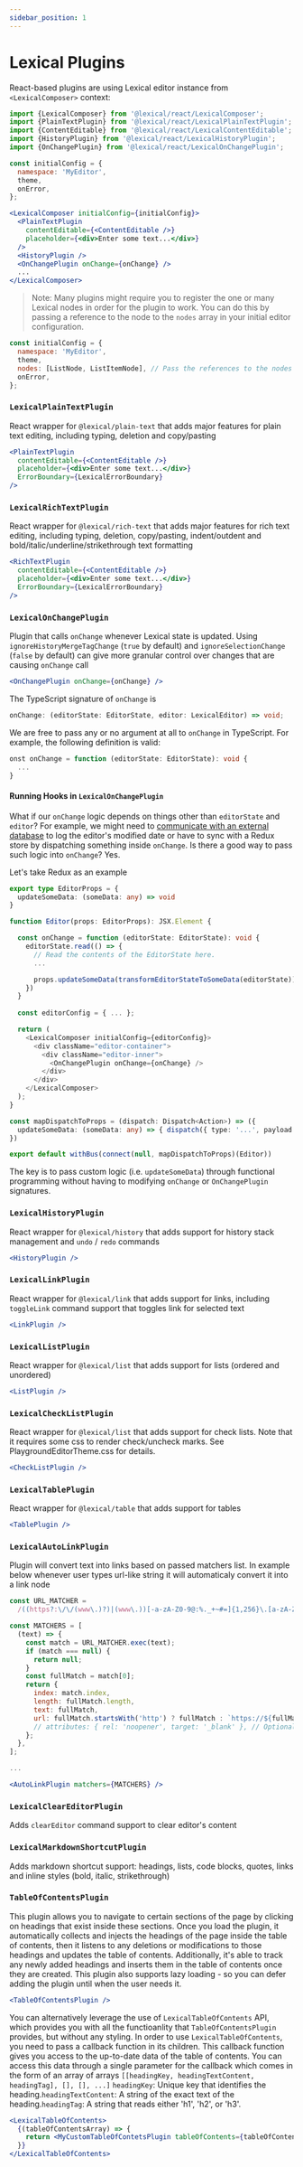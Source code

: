 ```yaml
---
sidebar_position: 1
---
```


# Lexical Plugins

React-based plugins are using Lexical editor instance from `<LexicalComposer>` context:

```js
import {LexicalComposer} from '@lexical/react/LexicalComposer';
import {PlainTextPlugin} from '@lexical/react/LexicalPlainTextPlugin';
import {ContentEditable} from '@lexical/react/LexicalContentEditable';
import {HistoryPlugin} from '@lexical/react/LexicalHistoryPlugin';
import {OnChangePlugin} from '@lexical/react/LexicalOnChangePlugin';
```

```jsx
const initialConfig = {
  namespace: 'MyEditor',
  theme,
  onError,
};

<LexicalComposer initialConfig={initialConfig}>
  <PlainTextPlugin
    contentEditable={<ContentEditable />}
    placeholder={<div>Enter some text...</div>}
  />
  <HistoryPlugin />
  <OnChangePlugin onChange={onChange} />
  ...
</LexicalComposer>
```

> Note: Many plugins might require you to register the one or many Lexical nodes in order for the plugin to work. You can do this by passing a reference to the node to the `nodes` array in your initial editor configuration.

```jsx
const initialConfig = {
  namespace: 'MyEditor',
  theme,
  nodes: [ListNode, ListItemNode], // Pass the references to the nodes here
  onError,
};
```

### `LexicalPlainTextPlugin`

React wrapper for `@lexical/plain-text` that adds major features for plain text editing, including typing, deletion and copy/pasting

```jsx
<PlainTextPlugin
  contentEditable={<ContentEditable />}
  placeholder={<div>Enter some text...</div>}
  ErrorBoundary={LexicalErrorBoundary}
/>
```

### `LexicalRichTextPlugin`

React wrapper for `@lexical/rich-text` that adds major features for rich text editing, including typing, deletion, copy/pasting, indent/outdent and bold/italic/underline/strikethrough text formatting

```jsx
<RichTextPlugin
  contentEditable={<ContentEditable />}
  placeholder={<div>Enter some text...</div>}
  ErrorBoundary={LexicalErrorBoundary}
/>
```

### `LexicalOnChangePlugin`

Plugin that calls `onChange` whenever Lexical state is updated. Using `ignoreHistoryMergeTagChange` (`true` by default) and `ignoreSelectionChange` (`false` by default) can give more granular control over changes that are causing `onChange` call

```jsx
<OnChangePlugin onChange={onChange} />
```

The TypeScript signature of `onChange` is

```typescript
onChange: (editorState: EditorState, editor: LexicalEditor) => void;
```

We are free to pass any or no argument at all to `onChange` in TypeScript. For example, the following definition is
valid:

```typescript
onst onChange = function (editorState: EditorState): void {
  ...
}
```

#### Running Hooks in `LexicalOnChangePlugin`

What if our `onChange` logic depends on things other than `editorState` and `editor`? For example, we might need to
[communicate with an external database](https://github.com/facebook/lexical/discussions/3355) to log the editor's
modified date or have to sync with a Redux store by dispatching something inside `onChange`. Is there a good way to
pass such logic into `onChange`? Yes.

Let's take Redux as an example

```typescript
export type EditorProps = {
  updateSomeData: (someData: any) => void
}

function Editor(props: EditorProps): JSX.Element {

  const onChange = function (editorState: EditorState): void {
    editorState.read(() => {
      // Read the contents of the EditorState here.
      ...

      props.updateSomeData(transformEditorStateToSomeData(editorState))
    })
  }
  
  const editorConfig = { ... };

  return (
    <LexicalComposer initialConfig={editorConfig}>
      <div className="editor-container">
        <div className="editor-inner">
          <OnChangePlugin onChange={onChange} />
        </div>
      </div>
    </LexicalComposer>
  );
}

const mapDispatchToProps = (dispatch: Dispatch<Action>) => ({
  updateSomeData: (someData: any) => { dispatch({ type: '...', payload: '...' }) }
})

export default withBus(connect(null, mapDispatchToProps)(Editor))
```

The key is to pass custom logic (i.e. `updateSomeData`) through functional programming without having to modifying
`onChange` or `OnChangePlugin` signatures.

### `LexicalHistoryPlugin`

React wrapper for `@lexical/history` that adds support for history stack management and `undo` / `redo` commands

```jsx
<HistoryPlugin />
```

### `LexicalLinkPlugin`

React wrapper for `@lexical/link` that adds support for links, including `toggleLink` command support that toggles link for selected text

```jsx
<LinkPlugin />
```

### `LexicalListPlugin`

React wrapper for `@lexical/list` that adds support for lists (ordered and unordered)

```jsx
<ListPlugin />
```

### `LexicalCheckListPlugin`

React wrapper for `@lexical/list` that adds support for check lists. Note that it requires some css to render check/uncheck marks. See PlaygroundEditorTheme.css for details.

```jsx
<CheckListPlugin />
```

### `LexicalTablePlugin`

React wrapper for `@lexical/table` that adds support for tables

```jsx
<TablePlugin />
```

### `LexicalAutoLinkPlugin`

Plugin will convert text into links based on passed matchers list. In example below whenever user types url-like string it will automaticaly convert it into a link node

```jsx
const URL_MATCHER =
  /((https?:\/\/(www\.)?)|(www\.))[-a-zA-Z0-9@:%._+~#=]{1,256}\.[a-zA-Z0-9()]{1,6}\b([-a-zA-Z0-9()@:%_+.~#?&//=]*)/;

const MATCHERS = [
  (text) => {
    const match = URL_MATCHER.exec(text);
    if (match === null) {
      return null;
    }
    const fullMatch = match[0];
    return {
      index: match.index,
      length: fullMatch.length,
      text: fullMatch,
      url: fullMatch.startsWith('http') ? fullMatch : `https://${fullMatch}`,
      // attributes: { rel: 'noopener', target: '_blank' }, // Optional link attributes
    };
  },
];

...

<AutoLinkPlugin matchers={MATCHERS} />
```

### `LexicalClearEditorPlugin`

Adds `clearEditor` command support to clear editor's content

### `LexicalMarkdownShortcutPlugin`

Adds markdown shortcut support: headings, lists, code blocks, quotes, links and inline styles (bold, italic, strikethrough)

### `TableOfContentsPlugin`
This plugin allows you to navigate to certain sections of the page by clicking on headings that exist inside these sections. Once you load the plugin, it automatically collects and injects the headings of the page inside the table of contents, then it listens to any deletions or modifications to those headings and updates the table of contents. Additionally, it's able to track any newly added headings and inserts them in the table of contents once they are created. This plugin also supports lazy loading - so you can defer adding the plugin until when the user needs it.
```jsx
<TableOfContentsPlugin />
```
You can alternatively leverage the use of `LexicalTableOfContents` API, which provides you with all the functioanlity that `TableOfContentsPlugin` provides, but without any styling.
In order to use `LexicalTableOfContents`, you need to pass a callback function in its children. This callback function gives you access to the up-to-date data of the table of contents. You can access this data through a single parameter for the callback which comes in the form of an array of arrays `[[headingKey, headingTextContent, headingTag], [], [], ...]`
`headingKey`: Unique key that identifies the heading.`headingTextContent`: A string of the exact text of the heading.`headingTag`: A string that reads either 'h1', 'h2', or 'h3'.
```jsx
<LexicalTableOfContents>
  {(tableOfContentsArray) => {
    return <MyCustomTableOfContetsPlugin tableOfContents={tableOfContentsArray} />;
  }}
</LexicalTableOfContents>
```
